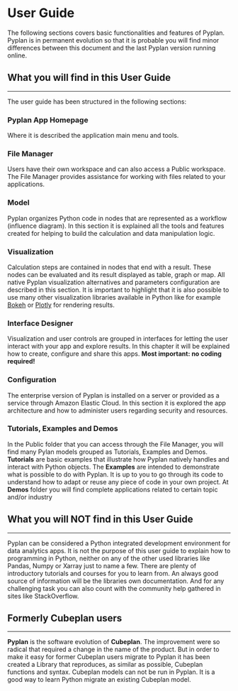 # **User Guide**
The following sections covers basic functionalities and features of Pyplan.
Pyplan is in permanent evolution so that it is probable you will find minor differences between this document and the last Pyplan version running online.

## **What you will find in this User Guide**
-------------
The user guide has been structured in the following sections:
### Pyplan App Homepage
Where it is described the application main menu and tools.
### File Manager
Users have their own workspace and can also access a Public workspace. The File Manager provides assistance for working with files related to your applications.
### Model
Pyplan organizes Python code in nodes that are represented as a workflow (influence diagram). In this section it is explained all the tools and features created for helping to build the calculation and data manipulation logic.
### Visualization
Calculation steps are contained in nodes that end with a result. These nodes can be evaluated and its result displayed as table, graph or map.
All native Pyplan visualization alternatives and parameters configuration are described in this section. 
It is important to highlight that it is also possible to use many other visualization libraries available in Python like for example [Bokeh](https://bokeh.pydata.org/en/latest/) or [Plotly](https://github.com/plotly/plotly.py) for rendering results.

### Interface Designer
Visualization and user controls are grouped in interfaces for letting the user interact with your app and explore results. In this chapter it will be explained how to create, configure and share this apps. **Most important: no coding required!**

### Configuration
The enterprise version of Pyplan is installed on a server or provided as a service through Amazon Elastic Cloud. In this section it is explored the app architecture and how to administer users regarding security and resources.

### Tutorials, Examples and Demos
In the Public folder that you can access through the File Manager, you will find many Pylan models grouped as Tutorials, Examples and Demos. 
**Tutorials** are basic examples that illustrate how Pyplan natively handles and interact with Python objects. 
The **Examples** are intended to demonstrate what is possible to do with Pyplan. It is up to you to go through its code to understand how to adapt or reuse any piece of code in your own project.
At **Demos** folder you will find complete applications related to certain topic and/or industry


## **What you will NOT find in this User Guide**
-------------
Pyplan can be considered a Python integrated development environment for data analytics apps. It is not the purpose of this user guide to explain how to programming in Python, neither on any of the other used libraries like Pandas, Numpy or Xarray just to name a few. There are plenty of introductory tutorials and courses for you to learn from. An always good source of information will be the libraries own documentation. And for any challenging task you can also count with the community help gathered in sites like StackOverflow.

## **Formerly Cubeplan users**
-------------
**Pyplan** is the software evolution of **Cubeplan**. The improvement were so radical that required a change in the name of the product. But in order to make it easy for former Cubeplan users migrate to Pyplan it has been created a Library that reproduces, as similar as possible, Cubeplan functions and syntax.
Cubeplan models can not be run in Pyplan. It is a good way to learn Python migrate an existing Cubeplan model.
<!--stackedit_data:
eyJoaXN0b3J5IjpbLTE0ODUyMTIyNzAsLTIxNDM1NTQ2ODYsLT
IxNDM1NTQ2ODYsMTA0OTY5Nzc2Nyw3NzIxNTA1MzQsMzkwOTEz
MTM0LDExOTU3NTU1MzMsMjA2NTUyNjk5OCwtMjYwNTY4MTU1LD
EwMTg2MjI5NDgsMTQxMTc3NDIwNiwxMzgyNTgyOTExLC0xMjcz
NDc2NDYwLC0xODAyMzAzNTg0XX0=
-->